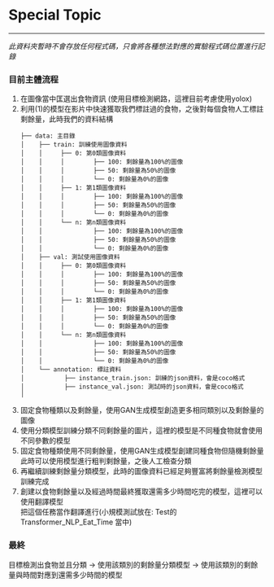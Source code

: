 # Special Topic

***
*此資料夾暫時不會存放任何程式碼，只會將各種想法對應的實驗程式碼位置進行記錄*

### 目前主體流程
1. 在圖像當中匡選出食物資訊 (使用目標檢測網路，這裡目前考慮使用yolox)
2. 利用(1)的模型在影片中快速獲取我們標註過的食物，之後對每個食物人工標註剩餘量，此時我們的資料結構
    ```
   ├── data: 主目錄
    │    ├── train: 訓練使用圖像資料
    │    │     ├── 0: 第0類圖像資料
    │    │     │        ├── 100: 剩餘量為100%的圖像
    │    │     │        ├── 50: 剩餘量為50%的圖像
    │    │     │        └── 0: 剩餘量為0%的圖像
    │    │     ├── 1: 第1類圖像資料
    │    │     │        ├── 100: 剩餘量為100%的圖像
    │    │     │        ├── 50: 剩餘量為50%的圖像
    │    │     │        └── 0: 剩餘量為0%的圖像
    │    │     └── n: 第n類圖像資料
    │    │              ├── 100: 剩餘量為100%的圖像
    │    │              ├── 50: 剩餘量為50%的圖像
    │    │              └── 0: 剩餘量為0%的圖像
    │    ├── val: 測試使用圖像資料
    │    │     ├── 0: 第0類圖像資料
    │    │     │        ├── 100: 剩餘量為100%的圖像
    │    │     │        ├── 50: 剩餘量為50%的圖像
    │    │     │        └── 0: 剩餘量為0%的圖像
    │    │     ├── 1: 第1類圖像資料
    │    │     │        ├── 100: 剩餘量為100%的圖像
    │    │     │        ├── 50: 剩餘量為50%的圖像
    │    │     │        └── 0: 剩餘量為0%的圖像
    │    │     └── n: 第n類圖像資料
    │    │              ├── 100: 剩餘量為100%的圖像
    │    │              ├── 50: 剩餘量為50%的圖像
    │    │              └── 0: 剩餘量為0%的圖像
    │    └── annotation: 標註資料
    │           ├── instance_train.json: 訓練的json資料，會是coco格式
    │           ├── instance_val.json: 測試時的json資料，會是coco格式
    │ 
   ```
3. 固定食物種類以及剩餘量，使用GAN生成模型創造更多相同類別以及剩餘量的圖像
4. 使用分類模型訓練分類不同剩餘量的圖片，這裡的模型是不同種食物就會使用不同參數的模型
5. 固定食物種類使用不同剩餘量，使用GAN生成模型創建同種食物但隨機剩餘量\
   此時可以使用模型進行粗判剩餘量，之後人工檢查分類
6. 再繼續訓練剩餘量分類模型，此時的圖像資料已經足夠豐富將剩餘量檢測模型訓練完成
7. 創建以食物剩餘量以及經過時間最終獲取還需多少時間吃完的模型，這裡可以使用翻譯模型\
   把這個任務當作翻譯進行(小規模測試放在: Test的Transformer_NLP_Eat_Time 當中)

### 最終
目標檢測出食物並且分類 -> 使用該類別的剩餘量分類模型 -> 使用該類別的剩餘量與時間對應到還需多少時間的模型
